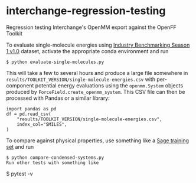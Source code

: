 # interchange-regression-testing
Regression testing Interchange's OpenMM export against the OpenFF Toolkit

To evaluate single-molecule energies using [Industry Benchmarking Season 1 v1.0](https://github.com/openforcefield/qca-dataset-submission/tree/master/submissions/2021-03-30-OpenFF-Industry-Benchmark-Season-1-v1.0#readme) dataset, activate the appropriate conda environment and run
```
$ python evaluate-single-molecules.py
```

This will take a few to several hours and produce a large file somewhere in `results/TOOLKIT_VERSION/single-molecule-energies.csv` with per-component potential energy
evaluations using the `openmm.System` objects produced by `ForceField.create_openmm_system`. This
CSV file can then be processed with Pandas or a similar library:

```python3
import pandas as pd
df = pd.read_csv(
    "results/TOOLKIT_VERSION/single-molecule-energies.csv",
    index_col="SMILES",
)
```

To compare against physical properties, use something like a [Sage training
set](https://github.com/openforcefield/openff-sage/blob/main/data-set-curation/physical-property/optimizations/data-sets/sage-train-v1.json) and run
```
$ python compare-condensed-systems.py
Run other tests with something like
```
$ pytest -v
```
